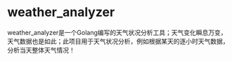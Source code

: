 # weather_analyzer
weather_analyzer是一个Golang编写的天气状况分析工具；天气变化瞬息万变，天气数据也是如此；此项目用于天气状况分析，例如根据某天的逐小时天气数据，分析当天整体天气情况！
